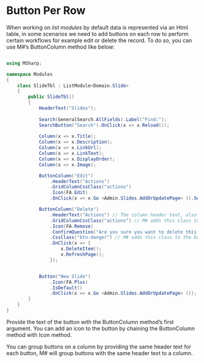 # Button Per Row

When working on *list modules* by default data is represented via an Html table, in some scenarios we need to add buttons on each row to perform certain workflows for example edit or delete the record. To do so, you can use M#’s ButtonColumn method like below:

```csharp

using MSharp;

namespace Modules
{
    class SlideTbl : ListModule<Domain.Slide>
    {
        public SlideTbl()
        {
            HeaderText("Slides");
            
            Search(GeneralSearch.AllFields).Label("Find:");
            SearchButton("Search").OnClick(x => x.Reload());
            
            Column(x => x.Title);
            Column(x => x.Description);
            Column(x => x.LinkUrl);
            Column(x => x.LinkText);
            Column(x => x.DisplayOrder);
            Column(x => x.Image);

            ButtonColumn("Edit")
                .HeaderText("Actions")
                .GridColumnCssClass("actions")
                .Icon(FA.Edit)
                .OnClick(x => x.Go <Admin.Slides.AddOrUpdatePage> ().Send("item", "item.ID"));

            ButtonColumn("Delete")
                .HeaderText("Actions") // The column header text, also used for grouping buttons
                .GridColumnCssClass("actions") // M# adds this class to all cells on the column
                .Icon(FA.Remove)
                .ConfirmQuestion("Are you sure you want to delete this slide?")
                .CssClass("btn-danger") // M# adds this class to the button itself
                .OnClick(x => {
                    x.DeleteItem();
                    x.RefreshPage();
                });


            Button("New Slide")
                .Icon(FA.Plus)
                .IsDefault()
                .OnClick(x => x.Go <Admin.Slides.AddOrUpdatePage> ());
        }
    }
}


```

Provide the text of the button with the ButtonColumn method’s first argument. You can add an icon to the button by chaining the ButtonColumn method with Icon method.

You can group buttons on a column by providing the same header text for each button, M# will group buttons with the same header text to a column.
